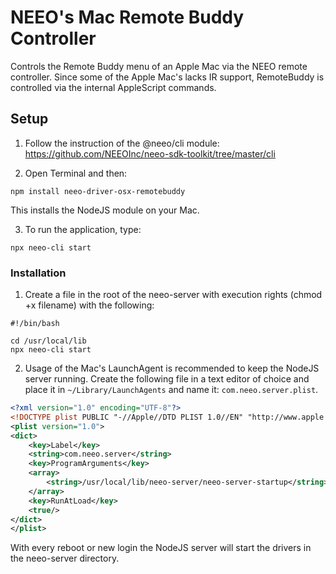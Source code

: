 # NEEO's Mac Remote Buddy Controller
Controls the Remote Buddy menu of an Apple Mac via the NEEO remote controller.
Since some of the Apple Mac's lacks IR support, RemoteBuddy is controlled via the internal AppleScript commands.

## Setup

1. Follow the instruction of the @neeo/cli module: https://github.com/NEEOInc/neeo-sdk-toolkit/tree/master/cli

2. Open Terminal and then:

`npm install neeo-driver-osx-remotebuddy`

This installs the NodeJS module on your Mac.

3. To run the application, type:

`npx neeo-cli start`


### Installation

1. Create a file in the root of the neeo-server with execution rights (chmod +x filename) with the following:

```
#!/bin/bash

cd /usr/local/lib
npx neeo-cli start
```

2. Usage of the Mac's LaunchAgent is recommended to keep the NodeJS server running. Create the following file in a text editor of choice and place it in `~/Library/LaunchAgents` and name it: `com.neeo.server.plist`.

```xml
<?xml version="1.0" encoding="UTF-8"?>
<!DOCTYPE plist PUBLIC "-//Apple//DTD PLIST 1.0//EN" "http://www.apple.com/DTDs/PropertyList-1.0.dtd">
<plist version="1.0">
<dict>
	<key>Label</key>
	<string>com.neeo.server</string>
	<key>ProgramArguments</key>
	<array>
		<string>/usr/local/lib/neeo-server/neeo-server-startup</string>
	</array>
	<key>RunAtLoad</key>
	<true/>
</dict>
</plist>
```

With every reboot or new login the NodeJS server will start the drivers in the neeo-server directory.
